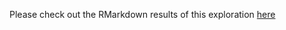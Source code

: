 Please check out the RMarkdown results of this exploration [here](http://htmlpreview.github.io/?https://github.com/jamminliu/TDF_exploration/blob/master/tourdefrance.html)

